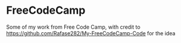# FreeCodeCamp
Some of my work from Free Code Camp, with credit to <https://github.com/Rafase282/My-FreeCodeCamp-Code> for the idea
